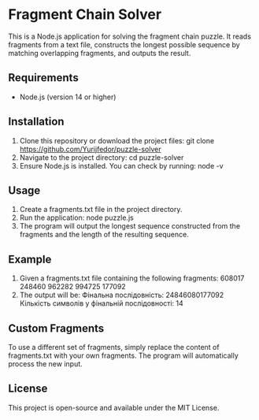 # Fragment Chain Solver

This is a Node.js application for solving the fragment chain puzzle. It reads fragments from a text file, constructs the longest possible sequence by matching overlapping fragments, and outputs the result.

## Requirements

- Node.js (version 14 or higher)

## Installation

1. Clone this repository or download the project files:
   git clone https://github.com/Yurijfedor/puzzle-solver
2. Navigate to the project directory:
   cd puzzle-solver
3. Ensure Node.js is installed. You can check by running:
   node -v

## Usage

1. Create a fragments.txt file in the project directory.
2. Run the application:
   node puzzle.js
3. The program will output the longest sequence constructed from the fragments and the length of the resulting sequence.

## Example

1. Given a fragments.txt file containing the following fragments:
   608017
   248460
   962282
   994725
   177092
2. The output will be:
   Фінальна послідовність: 24846080177092
   Кількість символів у фінальній послідовності: 14

## Custom Fragments

To use a different set of fragments, simply replace the content of fragments.txt with your own fragments. The program will automatically process the new input.

## License

This project is open-source and available under the MIT License.
